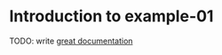 # Introduction to example-01

TODO: write [great documentation](http://jacobian.org/writing/what-to-write/)

